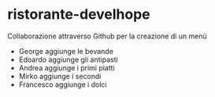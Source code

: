 # ristorante-develhope
Collaborazione attraverso Github per la creazione di un menù

- George aggiunge le bevande
- Edoardo aggiunge gli antipasti
- Andrea aggiunge i primi piatti
- Mirko aggiunge i secondi
- Francesco aggiunge i dolci
